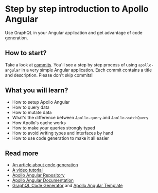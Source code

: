 # Step by step introduction to Apollo Angular

Use GraphQL in your Angular application and get advantage of code generation.

## How to start?

Take a look at [commits](https://github.com/kamilkisiela/apollo-angular-introduction/commits/master). You'll see a step by step process of using `apollo-angular` in a very simple Angular application. Each commit contains a title and description. Please don't skip commits!

## What you will learn?

- How to setup Apollo Angular
- How to query data
- How to mutate data
- What's the difference between `Apollo.query` and `Apollo.watchQuery`
- How Apollo's cache works
- How to make your queries strongly typed
- How to avoid writing types and interfaces by hand
- How to use code generation to make it all easier

## Read more

- [An article about code generation](https://medium.com/the-guild/apollo-angular-code-generation-7903da1f8559)
- [A video tutorial](https://www.youtube.com/watch?v=KGBPODrjtKA)
- [Apollo Angular Repository](http://github.com/apollographql/apollo-angular)
- [Apollo Angular Documentation](https://www.apollographql.com/docs/angular/)
- [GraphQL Code Generator](https://github.com/dotansimha/graphql-code-generator) and [Apollo Angular Template](https://www.npmjs.com/package/graphql-codegen-apollo-angular-template)
